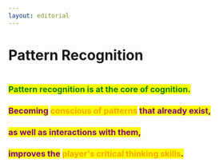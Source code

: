 ```yaml
---
layout: editorial
---
```


# Pattern Recognition

<figure><img src="../../../../../.gitbook/assets/pexels-btgl-♡-18803650.jpg" alt=""><figcaption></figcaption></figure>

### <mark style="color:green;">Pattern recognition is at the core of cognition.</mark>

### <mark style="color:purple;">Becoming</mark> <mark style="color:orange;">conscious of patterns</mark> <mark style="color:purple;">that already exist,</mark>&#x20;

### <mark style="color:purple;">as well as interactions with them,</mark>

### <mark style="color:purple;">improves the</mark> <mark style="color:orange;">player's critical thinking skills</mark><mark style="color:purple;">.</mark>
